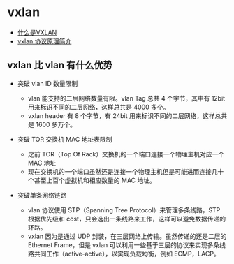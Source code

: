 # vxlan

- [什么是VXLAN](https://support.huawei.com/enterprise/zh/doc/EDOC1100087027)
- [vxlan 协议原理简介](https://cizixs.com/2017/09/25/vxlan-protocol-introduction/)

## vxlan 比 vlan 有什么优势

- 突破 vlan ID 数量限制
  - vlan 能支持的二层网络数量有限。vlan Tag 总共 4 个字节，其中有 12bit 用来标识不同的二层网络，这样总共是 4000 多个。
  - vxlan header 有 8 个字节，有 24bit 用来标识不同的二层网络，这样总共是 1600 多万个。

- 突破 TOR 交换机 MAC 地址表限制
  - 之前 TOR（Top Of Rack）交换机的一个端口连接一个物理主机对应一个 MAC 地址
  - 现在交换机的一个端口虽然还是连接一个物理主机但是可能进而连接几十个甚至上百个虚拟机和相应数量的 MAC 地址。

- 突破单条网络链路
  - vlan 协议使用 STP（Spanning Tree Protocol）来管理多条线路，STP 根据优先级和 cost，只会选出一条线路来工作，这样可以避免数据传递的环路。
  - vxlan 因为是通过 UDP 封装，在三层网络上传输。虽然传递的还是二层的 Ethernet Frame，但是 vxlan 可以利用一些基于三层的协议来实现多条线路共同工作（active-active），以实现负载均衡，例如 ECMP，LACP。
